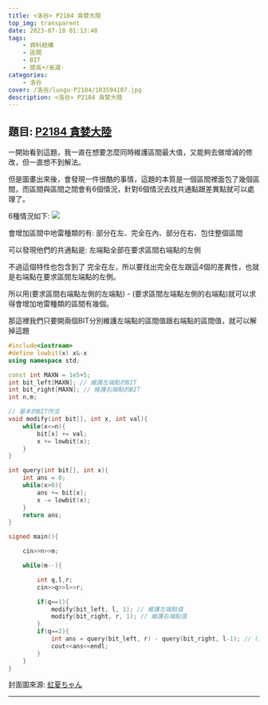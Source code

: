 ```yaml
---
title: <洛谷> P2184 貪婪大陸
top_img: transparent
date: 2023-07-18 01:13:48
tags:
    - 資料結構
    - 區間
    - BIT
    - 提高+/省選-
categories:
    - 洛谷
cover: /洛谷/luogu-P2184/103594107.jpg
description: <洛谷> P2184 貪婪大陸
---
```


## 題目: [P2184 貪婪大陸](https://www.luogu.com.cn/problem/P2184)

一開始看到這題，我一直在想要怎麼同時維護區間最大值，又能夠去做增減的修改，但一直想不到解法。

但是圖畫出來後，會發現一件很酷的事情，這題的本質是一個區間裡面包了幾個區間，而區間與區間之間會有6個情況，針對6個情況去找共通點跟差異點就可以處理了。

6種情況如下:
![](/洛谷/luogu-P2184/interval.png)


會增加區間中地雷種類的有: 部分在左、完全在內、部分在右、包住整個區間

可以發現他們的共通點是: 左端點全部在要求區間右端點的左側

不過這個特性也包含到了 完全在左，所以要找出完全在左跟這4個的差異性，也就是右端點在要求區間左端點的左側。

所以用(要求區間右端點左側的左端點) - (要求區間左端點左側的右端點)就可以求得會增加地雷種類的區間有幾個。

那這裡我們只要開兩個BIT分別維護左端點的區間值跟右端點的區間值，就可以解掉這題

```c++
#include<iostream>
#define lowbit(x) x&-x
using namespace std;

const int MAXN = 1e5+5;
int bit_left[MAXN]; // 維護左端點的BIT
int bit_right[MAXN]; // 維護右端點的BIT
int n,m;

// 基本的BIT作法
void modify(int bit[], int x, int val){ 
    while(x<=n){
        bit[x] += val;
        x += lowbit(x);
    }
}

int query(int bit[], int x){
    int ans = 0;
    while(x>0){
        ans += bit[x];
        x -= lowbit(x);
    }
    return ans;
}

signed main(){

    cin>>n>>m;

    while(m--){

        int q,l,r;
        cin>>q>>l>>r;

        if(q==1){
            modify(bit_left, l, 1); // 維護左端點值
            modify(bit_right, r, 1); // 維護右端點值
        }
        if(q==2){
            int ans = query(bit_left, r) - query(bit_right, l-1); // (要求區間右端點左側的左端點) - (要求區間左端點左側的右端點)
            cout<<ans<<endl;
        }
    }
}
```

封面圖來源: [虹夏ちゃん](https://www.pixiv.net/artworks/103594107)

---